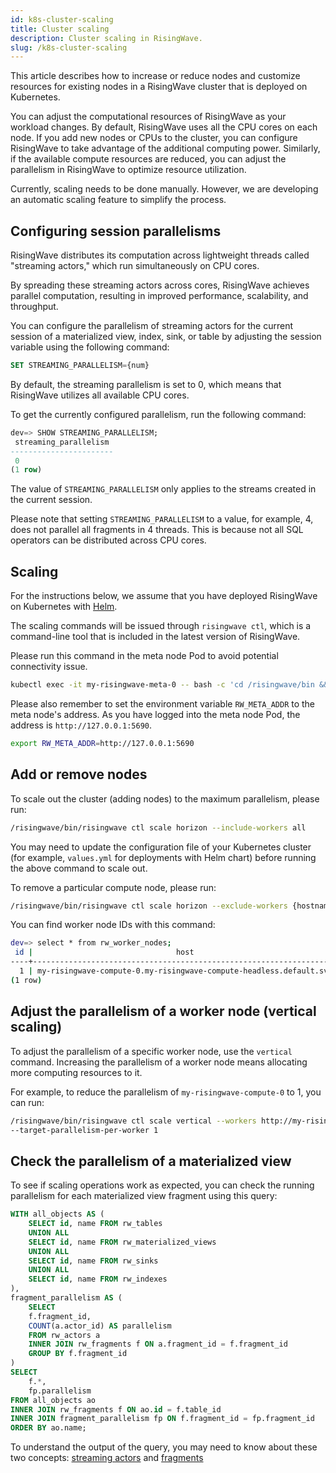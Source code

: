 ```yaml
---
id: k8s-cluster-scaling
title: Cluster scaling
description: Cluster scaling in RisingWave.
slug: /k8s-cluster-scaling
---
```

<head>
  <link rel="canonical" href="https://docs.risingwave.com/docs/current/k8s-cluster-scaling/" />
</head>
This article describes how to increase or reduce nodes and customize resources for existing nodes in a RisingWave cluster that is deployed on Kubernetes.

You can adjust the computational resources of RisingWave as your workload changes. By default, RisingWave uses all the CPU cores on each node. If you add new nodes or CPUs to the cluster, you can configure RisingWave to take advantage of the additional computing power. Similarly, if the available compute resources are reduced, you can adjust the parallelism in RisingWave to optimize resource utilization.

Currently, scaling needs to be done manually. However, we are developing an automatic scaling feature to simplify the process.

## Configuring session parallelisms

RisingWave distributes its computation across lightweight threads called "streaming actors," which run simultaneously on CPU cores.

By spreading these streaming actors across cores, RisingWave achieves parallel computation, resulting in improved performance, scalability, and throughput.

You can configure the parallelism of streaming actors for the current session of a materialized view, index, sink, or table by adjusting the session variable using the following command:

```sql
SET STREAMING_PARALLELISM={num}
```

By default, the streaming parallelism is set to 0, which means that RisingWave utilizes all available CPU cores.

To get the currently configured parallelism, run the following command:

```sql
dev=> SHOW STREAMING_PARALLELISM;
 streaming_parallelism
-----------------------
 0
(1 row)
```

The value of `STREAMING_PARALLELISM` only applies to the streams created in the current session.

Please note that setting `STREAMING_PARALLELISM` to a value, for example, 4, does not parallel all fragments in 4 threads. This is because not all SQL operators can be distributed across CPU cores.

## Scaling

For the instructions below, we assume that you have deployed RisingWave on Kubernetes with [Helm](/deploy/deploy-k8s-helm.md).

The scaling commands will be issued through `risingwave ctl`, which is a command-line tool that is included in the latest version of RisingWave.

Please run this command in the meta node Pod to avoid potential connectivity issue.

```bash
kubectl exec -it my-risingwave-meta-0 -- bash -c 'cd /risingwave/bin && bash'
```

Please also remember to set the environment variable `RW_META_ADDR` to the meta node's address. As you have logged into the meta node Pod, the address is `http://127.0.0.1:5690`.

```bash
export RW_META_ADDR=http://127.0.0.1:5690
```

## Add or remove nodes

To scale out the cluster (adding nodes) to the maximum parallelism, please run:

```bash
/risingwave/bin/risingwave ctl scale horizon --include-workers all
```

You may need to update the configuration file of your Kubernetes cluster (for example, `values.yml` for deployments with Helm chart) before running the above command to scale out.

To remove a particular compute node, please run:

```bash
/risingwave/bin/risingwave ctl scale horizon --exclude-workers {hostname of the compute node}
```

You can find worker node IDs with this command:

```bash
dev=> select * from rw_worker_nodes;
 id |                                host                                | port |     type     |  state  | parallelism | is_streaming | is_serving | is_unschedulable
----+--------------------------------------------------------------------+------+--------------+---------+-------------+--------------+------------+------------------
  1 | my-risingwave-compute-0.my-risingwave-compute-headless.default.svc | 5688 | COMPUTE_NODE | RUNNING |           8 | t            | t          | f
(1 row)
```

## Adjust the parallelism of a worker node (vertical scaling)

To adjust the parallelism of a specific worker node, use the `vertical` command. Increasing the parallelism of a worker node means allocating more computing resources to it.

For example, to reduce the parallelism of `my-risingwave-compute-0` to 1, you can run:

```bash
/risingwave/bin/risingwave ctl scale vertical --workers http://my-risingwave-compute-0 \
--target-parallelism-per-worker 1
```

## Check the parallelism of a materialized view

To see if scaling operations work as expected, you can check the running parallelism for each materialized view fragment using this query:

```sql
WITH all_objects AS (
    SELECT id, name FROM rw_tables
    UNION ALL
    SELECT id, name FROM rw_materialized_views
    UNION ALL
    SELECT id, name FROM rw_sinks
    UNION ALL
    SELECT id, name FROM rw_indexes
),
fragment_parallelism AS (
    SELECT
    f.fragment_id,
    COUNT(a.actor_id) AS parallelism
    FROM rw_actors a
    INNER JOIN rw_fragments f ON a.fragment_id = f.fragment_id
    GROUP BY f.fragment_id
)
SELECT
    f.*,
    fp.parallelism
FROM all_objects ao
INNER JOIN rw_fragments f ON ao.id = f.table_id
INNER JOIN fragment_parallelism fp ON f.fragment_id = fp.fragment_id
ORDER BY ao.name;
```

To understand the output of the query, you may need to know about these two concepts: [streaming actors](/concepts/key-concepts.md#streaming-actors) and [fragments](/concepts/key-concepts.md#fragments)
